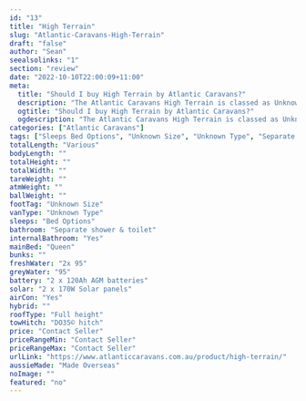 ```yaml
---
id: "13"
title: "High Terrain"
slug: "Atlantic-Caravans-High-Terrain"
draft: "false"
author: "Sean"
seealsolinks: "1"
section: "review"
date: "2022-10-10T22:00:09+11:00"
meta:
  title: "Should I buy High Terrain by Atlantic Caravans?"
  description: "The Atlantic Caravans High Terrain is classed as Unknown Type, and sleeps Bed Options people. It is Made Overseas and comes in at Unknown Size. It generally has Separate shower & toilet."
  ogtitle: "Should I buy High Terrain by Atlantic Caravans?"
  ogdescription: "The Atlantic Caravans High Terrain is classed as Unknown Type, and sleeps Bed Options people. It is Made Overseas and comes in at Unknown Size. It generally has Separate shower & toilet."
categories: ["Atlantic Caravans"]
tags: ["Sleeps Bed Options", "Unknown Size", "Unknown Type", "Separate shower & toilet", "Full height", "Price Unknown", "Made Overseas"]
totalLength: "Various"
bodyLength: ""
totalHeight: ""
totalWidth: ""
tareWeight: ""
atmWeight: ""
ballWeight: ""
footTag: "Unknown Size"
vanType: "Unknown Type"
sleeps: "Bed Options"
bathroom: "Separate shower & toilet"
internalBathroom: "Yes"
mainBed: "Queen"
bunks: ""
freshWater: "2x 95"
greyWater: "95"
battery: "2 x 120Ah AGM batteries"
solar: "2 x 170W Solar panels"
airCon: "Yes"
hybrid: ""
roofType: "Full height"
towHitch: "DO35© hitch"
price: "Contact Seller"
priceRangeMin: "Contact Seller"
priceRangeMax: "Contact Seller"
urlLink: "https://www.atlanticcaravans.com.au/product/high-terrain/"
aussieMade: "Made Overseas"
noImage: ""
featured: "no"
---
```


